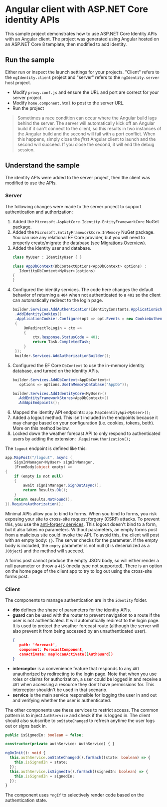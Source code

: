 # Angular client with ASP.NET Core identity APIs

This sample project demonstrates how to use ASP.NET Core Identity APIs with an Angular client. The project was generated using Angular hosted on an ASP.NET Core 8 template, then modified to add identity.

## Run the sample

Either run or inspect the launch settings for your projects. "Client" refers to the `ngIdentity.client` project and "server" refers to the `ngIdentity.server` host project. 

* Modify `proxy.conf.js` and ensure the URL and port are correct for your server project. 
* Modify `home.component.html` to post to the server URL.
* Run the project

> Sometimes a race condition can occur where the Angular build lags behind the server. The server will automatically kick off an Angular build if it can't connect to the client, so this results in two instances of the Angular build and the second will fail with a port conflict. When this happens, simply close the _first_ Angular client to launch and the second will succeed. If you close the second, it will end the debug session.

## Understand the sample

The identity APIs were added to the server project, then the client was modified to use the APIs.

### Server

The following changes were made to the server project to support authentication and authorization:

1. Added the `Microsoft.AspNetCore.Identity.EntityFrameworkCore` NuGet package.
1. Added the `Microsoft.EntityFrameworkCore.InMemory` NuGet package. You can use any relational EF Core provider, but you will need to properly create/migrate the database (see [Migrations Overview](https://learn.microsoft.com/ef/core/managing-schemas/migrations/?tabs=dotnet-core-cli)).
1. Added the identity user and database.
   ```csharp
   class MyUser : IdentityUser { }

   class AppDbContext(DbContextOptions<AppDbContext> options) :
      IdentityDbContext<MyUser>(options)
   {    
   } 
   ```
1. Configured the identity services. The code here changes the default behavior of returning a `404` when not authenticated to a `401` so the client can automatically redirect to the login page.
   ```csharp
   builder.Services.AddAuthentication(IdentityConstants.ApplicationScheme)
    .AddIdentityCookies()
    .ApplicationCookie!.Configure(opt => opt.Events = new CookieAuthenticationEvents()
    {
        OnRedirectToLogin = ctx =>
        {
            ctx.Response.StatusCode = 401;
            return Task.CompletedTask;
        }
    }); 
    builder.Services.AddAuthorizationBuilder();
   ```
1. Configured the EF Core `DbContext` to use the in-memory identity database, and turned on the identity APIs.
   ```csharp
   builder.Services.AddDbContext<AppDbContext>(
      options => options.UseInMemoryDatabase("AppDb"));

   builder.Services.AddIdentityCore<MyUser>()
     .AddEntityFrameworkStores<AppDbContext>()
     .AddApiEndpoints();
   ```
1. Mapped the identity API endpoints: `app.MapIdentityApi<MyUser>();`
1. Added a logout method. This isn't included in the endpoints because it may change based on your configuration (i.e. cookies, tokens, both). More on this method below.
1. Locked down the weather forecast API to only respond to authenticated users by adding the extension: `.RequireAuthorization();`

The `logout` endpoint is defined like this:

```csharp
app.MapPost("/logout", async (
    SignInManager<MyUser> signInManager,
    [FromBody]object empty) =>
{
    if (empty is not null)
    {
        await signInManager.SignOutAsync();
        return Results.Ok();
    }
    return Results.NotFound();
}).RequireAuthorization();
```

Minimal APIs allow you to bind to forms. When you bind to forms, you risk exposing your site to cross-site request forgery (CSRF) attacks. To prevent this, you use the [anti-forgery services](https://learn.microsoft.com/aspnet/core/security/anti-request-forgery?view=aspnetcore-8.0). This logout doesn't bind to a form, but it also takes no parameters. Without parameters, an empty forms post from a malicious site could invoke the API. To avoid this, the client will post with an empty body: `{}`. The server checks for the parameter. If the empty body is included, the `empty` parameter is not null (it is deserialized as a `JObject`) and the method will succeed.

A forms post cannot produce the empty JSON body, so will either render a null parameter or throw a `415` (media type not supported). There is an option on the home page of the client app to try to log out using the cross-site forms post. 

### Client

The components to manage authentication are in the `identity` folder.

* **dto** defines the shape of parameters for the identity APIs.
* **guard** can be used with the router to prevent navigation to a route if the user is not authenticated. It will automatically redirect to the login page. It is used to protect the weather forecast route (although the server will also prevent it from being accessed by an unauthenticated user).
   ```json
   {
      path: 'forecast',
      component: ForecastComponent,
      canActivate: mapToCanActivate([AuthGuard])
  }
  ```
* **interceptor** is a convenience feature that responds to any `401` unauthorized by redirecting to the login page. Note that when you use roles or claims for authorization, a user could be logged in and receive a `401` when accessing a resource they don't have permissions for. This interceptor shouldn't be used in that scenario.
* **service** is the main service responsible for logging the user in and out and verifying whether the user is authenticated.

The other components use these services to restrict access. The common pattern is to inject `AuthService` and check if the is logged in. The client should also subscribe to `onStateChanged` to refresh anytime the user logs out or signs back in.

```typescript
public isSignedIn: boolean = false;

constructor(private authService: AuthService) { }

ngOnInit(): void {
  this.authService.onStateChanged().forEach((state: boolean) => {
    this.isSignedIn = state;      
  });
  this.authService.isSignedIn().forEach((signedIn: boolean) => {
    this.isSignedIn = signedIn;
  });
}
```

The component uses `*ngIf` to selectively render code based on the authentication state.
